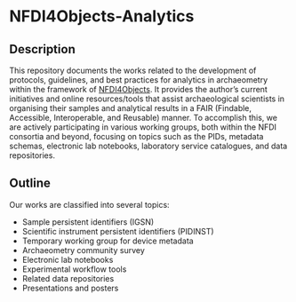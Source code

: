 # NFDI4Objects-Analytics
## Description
This repository documents the works related to the development of protocols, guidelines, and best practices for analytics in archaeometry within the framework of [NFDI4Objects](https://www.nfdi4objects.net/index.php/en/nfdi4objects-english). It provides the author’s current initiatives and online resources/tools that assist archaeological scientists in organising their samples and analytical results in a FAIR (Findable, Accessible, Interoperable, and Reusable) manner. To accomplish this, we are actively participating in various working groups, both within the NFDI consortia and beyond, focusing on topics such as the PIDs, metadata schemas, electronic lab notebooks, laboratory service catalogues, and data repositories.

## Outline
Our works are classified into several topics: 
- Sample persistent identifiers (IGSN)
- Scientific instrument persistent identifiers (PIDINST)
- Temporary working group for device metadata
- Archaeometry community survey
- Electronic lab notebooks
- Experimental workflow tools
- Related data repositories
- Presentations and posters
